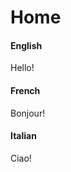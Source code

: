 # Home


<!-- tabs:start -->

#### **English**

Hello!

#### **French**

Bonjour!

#### **Italian**

Ciao!

<!-- tabs:end -->

